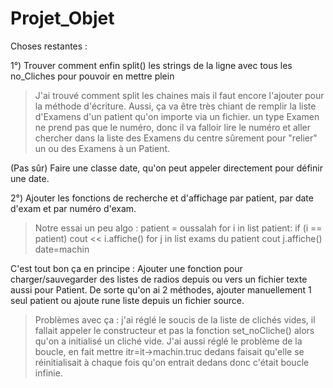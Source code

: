 # Projet_Objet

Choses restantes :

1°) Trouver comment enfin split() les strings de la ligne avec tous les no_Cliches pour pouvoir en mettre plein
> J'ai trouvé comment split les chaines mais il faut encore l'ajouter pour la méthode d'écriture.
> Aussi, ça va être très chiant de remplir la liste d'Examens d'un patient qu'on importe via un fichier. un type Examen ne prend pas que le numéro, donc il va falloir lire le numéro et aller chercher dans la liste des Examens du centre sûrement pour "relier" un ou des Examens à un Patient.

(Pas sûr) Faire une classe date, qu'on peut appeler directement pour définir une date.

2°)
Ajouter les fonctions de recherche et d'affichage par patient, par date d'exam et par numéro d'exam.
> Notre essai un peu algo :
> patient = oussalah
>for i in list patient:
>    if (i == patient)
>        cout << i.affiche()
>        for j in list exams du patient
>            cout j.affiche()
>date=machin


C'est tout bon ça en principe :
Ajouter une fonction pour charger/sauvegarder des listes de radios depuis ou vers un fichier texte aussi pour Patient. De sorte qu'on ai 2 méthodes, ajouter manuellement 1 seul patient ou ajoute rune liste depuis un fichier source.
> Problèmes avec ça : j'ai réglé le soucis de la liste de clichés vides, il fallait appeler le constructeur et
> pas la fonction set_noCliche() alors qu'on a initialisé un cliché vide.
> J'ai aussi réglé le problème de la boucle, en fait mettre itr=it->machin.truc dedans faisait qu'elle se
> réinitialisait à chaque fois qu'on entrait dedans donc c'était boucle infinie.